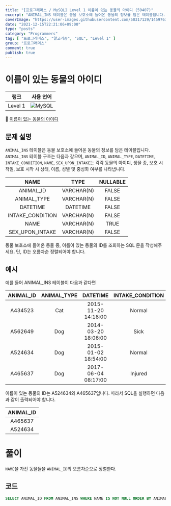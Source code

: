 ```yaml
---
title: "[프로그래머스 / MySQL] Level 1 이름이 있는 동물의 아이디 (59407)"
excerpt: "ANIMAL_INS 테이블은 동물 보호소에 들어온 동물의 정보를 담은 테이블입니다. ANIMAL_INS 테이블 구조는 다음과 같으며, ANIMAL_ID, ANIMAL_TYPE, DATETIME, INTAKE_CONDITION, NAME, SEX_UPON_INTAKE는 각각 동물의 아이디, 생물 종, 보호 시작일, 보호 시작 시 상태, 이름, 성별 및 중성화 여부를 나타냅니다."
coverImage: "https://user-images.githubusercontent.com/50317129/145976356-6b5d1430-31c0-4c34-829e-6be8f747ab19.png"
date: "2021-12-15T22:21:06+09:00"
type: "posts"
category: "Programmers"
tag: [ "프로그래머스", "알고리즘", "SQL", "Level 1" ]
group: "프로그래머스"
comment: true
publish: true
---
```


# 이름이 있는 동물의 아이디

|  랭크   |                                                  사용 언어                                                  |
| :-----: | :---------------------------------------------------------------------------------------------------------: |
| Level 1 | ![MySQL](https://shields.io/badge/MySQL-lightgrey?logo=mysql&style=plastic&logoColor=white&labelColor=blue) |

🔗 [이름이 있는 동물의 아이디](https://programmers.co.kr/learn/courses/30/lessons/59407)





## 문제 설명

`ANIMAL_INS` 테이블은 동물 보호소에 들어온 동물의 정보를 담은 테이블입니다. `ANIMAL_INS` 테이블 구조는 다음과 같으며, `ANIMAL_ID`, `ANIMAL_TYPE`, `DATETIME`, `INTAKE_CONDITION`, `NAME`, `SEX_UPON_INTAKE`는 각각 동물의 아이디, 생물 종, 보호 시작일, 보호 시작 시 상태, 이름, 성별 및 중성화 여부를 나타냅니다.

|       NAME       |    TYPE    | NULLABLE |
| :--------------: | :--------: | :------: |
|    ANIMAL_ID     | VARCHAR(N) |  FALSE   |
|   ANIMAL_TYPE    | VARCHAR(N) |  FALSE   |
|     DATETIME     |  DATETIME  |  FALSE   |
| INTAKE_CONDITION | VARCHAR(N) |  FALSE   |
|       NAME       | VARCHAR(N) |   TRUE   |
| SEX_UPON_INTAKE  | VARCHAR(N) |  FALSE   |

동물 보호소에 들어온 동물 중, 이름이 있는 동물의 ID를 조회하는 SQL 문을 작성해주세요. 단, ID는 오름차순 정렬되어야 합니다.





## 예시

예를 들어 ANIMAL_INS 테이블이 다음과 같다면

| ANIMAL_ID | ANIMAL_TYPE |      DATETIME       | INTAKE_CONDITION |    NAME    | SEX_UPON_INTAKE |
| :-------: | :---------: | :-----------------: | :--------------: | :--------: | :-------------: |
|  A434523  |     Cat     | 2015-11-20 14:18:00 |      Normal      |    NULL    |  Spayed Female  |
|  A562649  |     Dog     | 2014-03-20 18:06:00 |       Sick       |    NULL    |  Spayed Female  |
|  A524634  |     Dog     | 2015-01-02 18:54:00 |      Normal      |   *Belle   |  Intact Female  |
|  A465637  |     Dog     | 2017-06-04 08:17:00 |     Injured      | *Commander |  Neutered Male  |

이름이 있는 동물의 ID는 A524634와 A465637입니다. 따라서 SQL을 실행하면 다음과 같이 출력되어야 합니다.

| ANIMAL_ID |
| :-------: |
|  A465637  |
|  A524634  |










# 풀이

`NAME`을 가진 동물들을 `ANIMAL_ID`의 오름차순으로 정렬한다.





## 코드

``` sql
SELECT ANIMAL_ID FROM ANIMAL_INS WHERE NAME IS NOT NULL ORDER BY ANIMAL_ID;
```